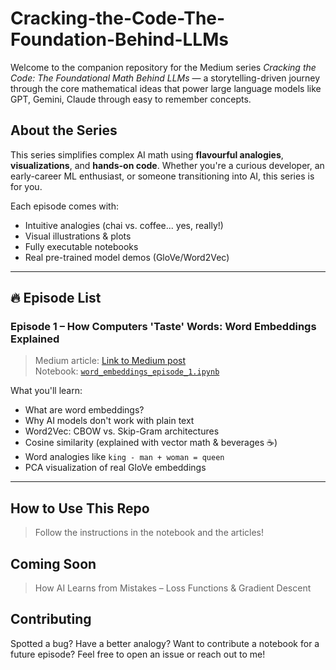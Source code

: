 # Cracking-the-Code-The-Foundation-Behind-LLMs

Welcome to the companion repository for the Medium series _Cracking the Code: The Foundational Math Behind LLMs_ — a storytelling-driven journey through the core mathematical ideas that power large language models like GPT, Gemini, Claude through easy to remember concepts.

## About the Series

This series simplifies complex AI math using **flavourful analogies**, **visualizations**, and **hands-on code**. Whether you're a curious developer, an early-career ML enthusiast, or someone transitioning into AI, this series is for you.

Each episode comes with:
- Intuitive analogies (chai vs. coffee... yes, really!)
- Visual illustrations & plots
- Fully executable notebooks
- Real pre-trained model demos (GloVe/Word2Vec)

---

## 🔥 Episode List

### **Episode 1 – How Computers 'Taste' Words: Word Embeddings Explained**
> Medium article: [Link to Medium post]()  
> Notebook: [`word_embeddings_episode_1.ipynb`]()

What you'll learn:
- What are word embeddings?
- Why AI models don't work with plain text
- Word2Vec: CBOW vs. Skip-Gram architectures
- Cosine similarity (explained with vector math & beverages ☕️)
- Word analogies like `king - man + woman = queen`
- PCA visualization of real GloVe embeddings

---

## How to Use This Repo

> Follow the instructions in the notebook and the articles!

## Coming Soon
> How AI Learns from Mistakes – Loss Functions & Gradient Descent

## Contributing
Spotted a bug? Have a better analogy? Want to contribute a notebook for a future episode?
Feel free to open an issue or reach out to me!
